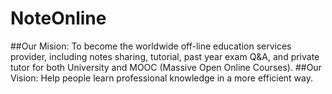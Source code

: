 NoteOnline
==========
##Our Mision:
To become the worldwide off-line education services provider, including notes sharing, tutorial, past year exam Q&A, and private tutor for both University and MOOC (Massive Open Online Courses).
##Our Vision:
Help people learn professional knowledge in a more efficient way.